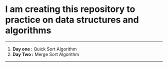 <h1>I am creating this repository to practice on data structures and algorithms</h1>
<hr />
<ol>
  <li><b>Day one :</b>  Quick Sort Algorithm</li> <vr />
  <li><b>Day Two :</b>  Merge Sort Algorithm</li> <vr />
</ol>
<hr />
